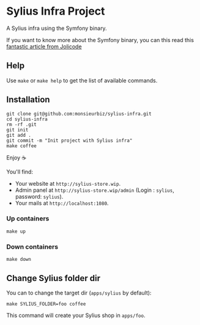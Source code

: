 # Sylius Infra Project

A Sylius infra using the Symfony binary.

If you want to know more about the Symfony binary, you can this read this [fantastic article from Jolicode](https://jolicode.com/blog/my-local-server-with-the-symfony-binary)

## Help

Use `make` or `make help` to get the list of available commands.

## Installation

```
git clone git@github.com:monsieurbiz/sylius-infra.git
cd sylius-infra
rm -rf .git
git init
git add .
git commit -m "Init project with Sylius infra"
make coffee
```

Enjoy ☕️

You'll find:

- Your website at `http://sylius-store.wip`.
- Admin panel at `http://sylius-store.wip/admin` (Login : `sylius`, password: `sylius`).
- Your mails at `http://localhost:1080`.

### Up containers

`make up`

### Down containers

`make down`

## Change Sylius folder dir

You can to change the target dir (`apps/sylius` by default):

```
make SYLIUS_FOLDER=foo coffee
```

This command will create your Sylius shop in `apps/foo`.
